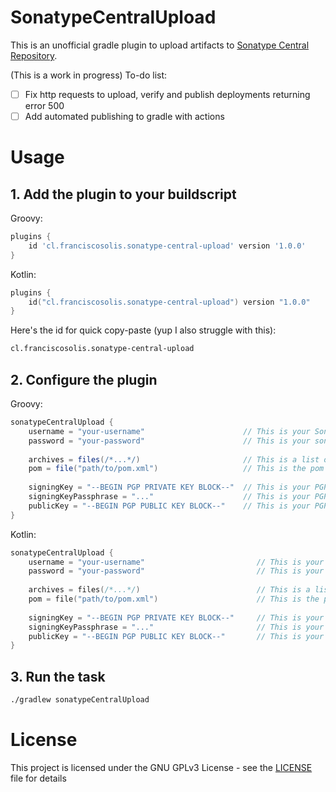 # SonatypeCentralUpload
This is an unofficial gradle plugin to upload artifacts to [Sonatype Central Repository](https://central.sonatype.com).

(This is a work in progress) To-do list:
- [ ] Fix http requests to upload, verify and publish deployments returning error 500
- [ ] Add automated publishing to gradle with actions

# Usage
## 1. Add the plugin to your buildscript
Groovy:
```groovy
plugins {
    id 'cl.franciscosolis.sonatype-central-upload' version '1.0.0'
}
```

Kotlin:
```kts
plugins {
    id("cl.franciscosolis.sonatype-central-upload") version "1.0.0"
}
```

Here's the id for quick copy-paste (yup I also struggle with this):
```txt
cl.franciscosolis.sonatype-central-upload
```

## 2. Configure the plugin
Groovy:
```groovy
sonatypeCentralUpload {
    username = "your-username"                      // This is your Sonatype generated username
    password = "your-password"                      // This is your sonatype generated password
    
    archives = files(/*...*/)                       // This is a list of files to upload. Ideally you would point to your jar file, source and javadoc jar (required by central)
    pom = file("path/to/pom.xml")                   // This is the pom file to upload. This is required by central
    
    signingKey = "--BEGIN PGP PRIVATE KEY BLOCK--"  // This is your PGP private key. This is required to sign your files
    signingKeyPassphrase = "..."                    // This is your PGP private key passphrase (optional) to decrypt your private key
    publicKey = "--BEGIN PGP PUBLIC KEY BLOCK--"    // This is your PGP public key (optional). To distribute later to verify your deployments.
}
```

Kotlin:
```kts
sonatypeCentralUpload {
    username = "your-username"                         // This is your Sonatype generated username
    password = "your-password"                         // This is your sonatype generated password
    
    archives = files(/*...*/)                          // This is a list of files to upload. Ideally you would point to your jar file, source and javadoc jar (required by central)
    pom = file("path/to/pom.xml")                      // This is the pom file to upload. This is required by central
    
    signingKey = "--BEGIN PGP PRIVATE KEY BLOCK--"     // This is your PGP private key. This is required to sign your files
    signingKeyPassphrase = "..."                       // This is your PGP private key passphrase (optional) to decrypt your private key
    publicKey = "--BEGIN PGP PUBLIC KEY BLOCK--"       // This is your PGP public key (optional). To distribute later to verify your deployments.
}
```

## 3. Run the task
```bash
./gradlew sonatypeCentralUpload
```

# License
This project is licensed under the GNU GPLv3 License - see the [LICENSE](https://github.com/Im-Fran/SonatypeCentralUpload/blob/master/LICENSE) file for details